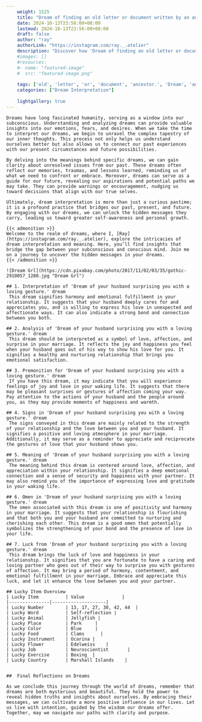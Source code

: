 ```yaml
---
    weight: 1525
    title: "Dream of finding an old letter or document written by an ancestor."  # Assuming 'title' column exists
    date: 2024-10-13T23:56:00+08:00
    lastmod: 2024-10-13T23:56:00+08:00
    draft: false
    author: "ray"
    authorLink: "https://instagram.com/ray._.atelier"
    description: "Discover how 'Dream of finding an old letter or document written by an ancestor.' can interpret your future and uncover its significant meanings in your life."
    #images: []
    #resources:
    #- name: "featured-image"
    #  src: "featured-image.png"
    
    tags: ['old', 'letter', 'or', 'document', 'ancestor.', 'Dream', 'an', 'by', 'written', 'of', 'finding']
    categories: ["Dream Interpretation"]
    
    lightgallery: true
---
```

    
    Dreams have long fascinated humanity, serving as a window into our subconscious. Understanding and analyzing dreams can provide valuable insights into our emotions, fears, and desires. When we take the time to interpret our dreams, we begin to unravel the complex tapestry of our inner thoughts. This process not only helps us understand ourselves better but also allows us to connect our past experiences with our present circumstances and future possibilities.
    
    By delving into the meanings behind specific dreams, we can gain clarity about unresolved issues from our past. These dreams often reflect our memories, traumas, and lessons learned, reminding us of what we need to confront or embrace. Moreover, dreams can serve as a guide for our future, revealing our aspirations and potential paths we may take. They can provide warnings or encouragement, nudging us toward decisions that align with our true selves.
    
    Ultimately, dream interpretation is more than just a curious pastime; it is a profound practice that bridges our past, present, and future. By engaging with our dreams, we can unlock the hidden messages they carry, leading us toward greater self-awareness and personal growth.
    
    {{< admonition >}}
    Welcome to the realm of dreams, where I, [Ray](https://instagram.com/ray._.atelier), explore the intricacies of dream interpretation and meaning. Here, you’ll find insights that bridge the gap between your subconscious and conscious mind. Join me on a journey to uncover the hidden messages in your dreams.
    {{< /admonition >}}
    
    ![Dream Grl](https://cdn.pixabay.com/photo/2017/11/02/03/35/gothic-2910057_1280.jpg "Dream Grl")
    
    ## 1. Interpretation of 'Dream of your husband surprising you with a loving gesture.' dream
     This dream signifies harmony and emotional fulfillment in your relationship. It suggests that your husband deeply cares for and appreciates you, and is willing to express his love in unexpected and affectionate ways. It can also indicate a strong bond and connection between you both.
    
    ## 2. Analysis of 'Dream of your husband surprising you with a loving gesture.' dream
     This dream should be interpreted as a symbol of love, affection, and surprise in your marriage. It reflects the joy and happiness you feel when your husband goes out of his way to show his love for you. It signifies a healthy and nurturing relationship that brings you emotional satisfaction.
    
    ## 3. Premonition for 'Dream of your husband surprising you with a loving gesture.' dream
     If you have this dream, it may indicate that you will experience feelings of joy and love in your waking life. It suggests that there may be pleasant surprises or gestures of affection coming your way. Pay attention to the actions of your husband and the people around you, as they may provide moments of happiness and warmth.
    
    ## 4. Signs in 'Dream of your husband surprising you with a loving gesture.' dream
     The signs conveyed in this dream are mainly related to the strength of your relationship and the love between you and your husband. It signifies a positive and loving atmosphere in your marriage. Additionally, it may serve as a reminder to appreciate and reciprocate the gestures of love that your husband shows you.
    
    ## 5. Meaning of 'Dream of your husband surprising you with a loving gesture.' dream
     The meaning behind this dream is centered around love, affection, and appreciation within your relationship. It signifies a deep emotional connection and a sense of security and happiness with your partner. It may also remind you of the importance of expressing love and gratitude in your waking life.
    
    ## 6. Omen in 'Dream of your husband surprising you with a loving gesture.' dream
     The omen associated with this dream is one of positivity and harmony in your marriage. It suggests that your relationship is flourishing and that both you and your husband are committed to nurturing and cherishing each other. This dream is a good omen that potentially symbolizes the strengthening of your bond and the presence of love in your life.
    
    ## 7. Luck from 'Dream of your husband surprising you with a loving gesture.' dream
     This dream brings the luck of love and happiness in your relationship. It signifies that you are fortunate to have a caring and loving partner who goes out of their way to surprise you with gestures of affection. It may bring a period of harmony, contentment, and emotional fulfillment in your marriage. Embrace and appreciate this luck, and let it enhance the love between you and your partner.
    
    ## Lucky Item Overview
    | Lucky Item          | Value              |
    |---------------|--------------------|
    | Lucky Number        | 13, 17, 27, 30, 42, 44  |
    | Lucky Word          | Self-reflection |
    | Lucky Animal        | Jellyfish |
    | Lucky Place         | Park     |
    | Lucky Color         | Blue     |
    | Lucky Food          | Clams      |
    | Lucky Instrument    | Ocarina |
    | Lucky Flower        | Edelweiss    |
    | Lucky Job           | Neuroscientist       |
    | Lucky Exercise      | Boxing  |
    | Lucky Country       | Marshall Islands    |
    
    
    ##  Final Reflections on Dreams
    
    As we conclude this journey through the world of dreams, remember that dreams are both mysterious and beautiful. They hold the power to reveal hidden truths and insights about ourselves. By embracing their messages, we can cultivate a more positive influence in our lives. Let us live with intention, guided by the wisdom our dreams offer. Together, may we navigate our paths with clarity and purpose.
    